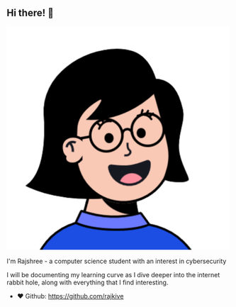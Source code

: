 ## Hi there! 👋

<img class="avatar" src="/prof.png" alt="avatar">

I'm Rajshree - a computer science student with an interest in cybersecurity

I will be documenting my learning curve as I dive deeper into the internet rabbit hole, along with everything that I find interesting.

- ❤️ Github: https://github.com/rajkive

